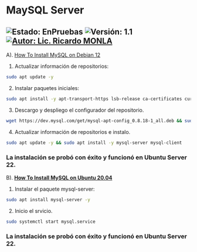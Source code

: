 # MaySQL Server

![Estado: EnPruebas](https://img.shields.io/badge/Estado-EnPruebas-brightgreen)
![Versión: 1.1](https://img.shields.io/badge/Versión-1.1-blue)
[![Autor: Lic. Ricardo MONLA](https://img.shields.io/badge/Autor-Lic.%20Ricardo%20MONLA-orange)](mailto:rmonla@frlr.utn.edu.ar)
--------------  

A). [ How To Install MySQL on Debian 12 ](https://idroot.us/install-mysql-debian-12/)

  1. Actualizar información de repositorios:
~~~bash
sudo apt update -y
~~~
  2. Instalar paquetes iniciales:
~~~bash
sudo apt install -y apt-transport-https lsb-release ca-certificates curl dirmngr gnupg lsb-release wget
~~~
  3. Descargo y despliego el configurador del repositorio.
~~~bash
wget https://dev.mysql.com/get/mysql-apt-config_0.8.18-1_all.deb && sudo dpkg -i mysql-apt-config_0.8.18-1_all.deb
~~~
  4. Actualizar información de repositorios e instalo.
~~~bash
sudo apt update -y && sudo apt install -y mysql-server mysql-client
~~~

### La instalación se probó con éxito y funcionó en Ubuntu Server 22.




B). [**How To Install MySQL on Ubuntu 20.04**](https://www.devart.com/dbforge/mysql/how-to-install-mysql-on-ubuntu/](https://www.digitalocean.com/community/tutorials/how-to-install-mysql-on-ubuntu-20-04))

  1. Instalar el paquete mysql-server:
~~~bash
sudo apt install mysql-server -y
~~~
  2. Inicio el srvicio.
~~~bash
sudo systemctl start mysql.service
~~~

### La instalación se probó con éxito y funcionó en Ubuntu Server 22.
